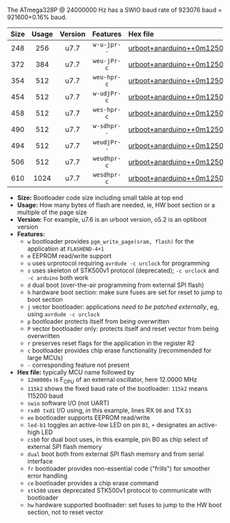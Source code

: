 The ATmega328P @ 24000000 Hz has a SWIO baud rate of 923076 baud = 921600+0.16% baud.

|Size|Usage|Version|Features|Hex file|
|:-:|:-:|:-:|:-:|:--|
|248|256|u7.7|`w-u-jpr--`|[urboot+anarduino++0m1250x++++4k8_swio_rxd0_txd1_led+b1.hex](https://raw.githubusercontent.com/stefanrueger/urboot.hex/main/boards/anarduino/external_oscillator/fcpu++0m1250_Hz/br++++4k8_bps/urboot+anarduino++0m1250x++++4k8_swio_rxd0_txd1_led+b1.hex)|
|372|384|u7.7|`weu-jPr-c`|[urboot+anarduino++0m1250x++++4k8_swio_rxd0_txd1_ee_led+b1_fr_ce.hex](https://raw.githubusercontent.com/stefanrueger/urboot.hex/main/boards/anarduino/external_oscillator/fcpu++0m1250_Hz/br++++4k8_bps/urboot+anarduino++0m1250x++++4k8_swio_rxd0_txd1_ee_led+b1_fr_ce.hex)|
|354|512|u7.7|`weu-hpr-c`|[urboot+anarduino++0m1250x++++4k8_swio_rxd0_txd1_ee_led+b1_fr_ce_hw.hex](https://raw.githubusercontent.com/stefanrueger/urboot.hex/main/boards/anarduino/external_oscillator/fcpu++0m1250_Hz/br++++4k8_bps/urboot+anarduino++0m1250x++++4k8_swio_rxd0_txd1_ee_led+b1_fr_ce_hw.hex)|
|454|512|u7.7|`w-udjPr-c`|[urboot+anarduino++0m1250x++++4k8_swio_rxd0_txd1_led+b1_csd5_dual_fr_ce.hex](https://raw.githubusercontent.com/stefanrueger/urboot.hex/main/boards/anarduino/external_oscillator/fcpu++0m1250_Hz/br++++4k8_bps/urboot+anarduino++0m1250x++++4k8_swio_rxd0_txd1_led+b1_csd5_dual_fr_ce.hex)|
|458|512|u7.7|`wes-hpr-c`|[urboot+anarduino++0m1250x++++4k8_swio_rxd0_txd1_ee_led+b1_fr_ce_stk500_hw.hex](https://raw.githubusercontent.com/stefanrueger/urboot.hex/main/boards/anarduino/external_oscillator/fcpu++0m1250_Hz/br++++4k8_bps/urboot+anarduino++0m1250x++++4k8_swio_rxd0_txd1_ee_led+b1_fr_ce_stk500_hw.hex)|
|490|512|u7.7|`w-sdhpr--`|[urboot+anarduino++0m1250x++++4k8_swio_rxd0_txd1_led+b1_csd5_dual_stk500_hw.hex](https://raw.githubusercontent.com/stefanrueger/urboot.hex/main/boards/anarduino/external_oscillator/fcpu++0m1250_Hz/br++++4k8_bps/urboot+anarduino++0m1250x++++4k8_swio_rxd0_txd1_led+b1_csd5_dual_stk500_hw.hex)|
|494|512|u7.7|`weudjPr--`|[urboot+anarduino++0m1250x++++4k8_swio_rxd0_txd1_ee_led+b1_csd5_dual_fr.hex](https://raw.githubusercontent.com/stefanrueger/urboot.hex/main/boards/anarduino/external_oscillator/fcpu++0m1250_Hz/br++++4k8_bps/urboot+anarduino++0m1250x++++4k8_swio_rxd0_txd1_ee_led+b1_csd5_dual_fr.hex)|
|506|512|u7.7|`weudhpr-c`|[urboot+anarduino++0m1250x++++4k8_swio_rxd0_txd1_ee_led+b1_csd5_dual_fr_ce_hw.hex](https://raw.githubusercontent.com/stefanrueger/urboot.hex/main/boards/anarduino/external_oscillator/fcpu++0m1250_Hz/br++++4k8_bps/urboot+anarduino++0m1250x++++4k8_swio_rxd0_txd1_ee_led+b1_csd5_dual_fr_ce_hw.hex)|
|610|1024|u7.7|`wesdhpr-c`|[urboot+anarduino++0m1250x++++4k8_swio_rxd0_txd1_ee_led+b1_csd5_dual_fr_ce_stk500_hw.hex](https://raw.githubusercontent.com/stefanrueger/urboot.hex/main/boards/anarduino/external_oscillator/fcpu++0m1250_Hz/br++++4k8_bps/urboot+anarduino++0m1250x++++4k8_swio_rxd0_txd1_ee_led+b1_csd5_dual_fr_ce_stk500_hw.hex)|

- **Size:** Bootloader code size including small table at top end
- **Usage:** How many bytes of flash are needed, ie, HW boot section or a multiple of the page size
- **Version:** For example, u7.6 is an urboot version, o5.2 is an optiboot version
- **Features:**
  + `w` bootloader provides `pgm_write_page(sram, flash)` for the application at `FLASHEND-4+1`
  + `e` EEPROM read/write support
  + `u` uses urprotocol requiring `avrdude -c urclock` for programming
  + `s` uses skeleton of STK500v1 protocol (deprecated); `-c urclock` and `-c arduino` both work
  + `d` dual boot (over-the-air programming from external SPI flash)
  + `h` hardware boot section: make sure fuses are set for reset to jump to boot section
  + `j` vector bootloader: applications *need to be patched externally*, eg, using `avrdude -c urclock`
  + `p` bootloader protects itself from being overwritten
  + `P` vector bootloader only: protects itself and reset vector from being overwritten
  + `r` preserves reset flags for the application in the register R2
  + `c` bootloader provides chip erase functionality (recommended for large MCUs)
  + `-` corresponding feature not present
- **Hex file:** typically MCU name followed by
  + `12m0000x` is F<sub>CPU</sub> of an external oscillator, here 12.0000 MHz
  + `115k2` shows the fixed baud rate of the bootloader: `115k2` means 115200 baud
  + `swio` software I/O (not UART)
  + `rxd0 txd1` I/O using, in this example, lines RX `D0` and TX `D1`
  + `ee` bootloader supports EEPROM read/write
  + `led-b1` toggles an active-low LED on pin `B1`, `+` designates an active-high LED
  + `csb0` for dual boot uses, in this example, pin B0 as chip select of external SPI flash memory
  + `dual` boot both from external SPI flash memory and from serial interface
  + `fr` bootloader provides non-essential code ("frills") for smoother error handling
  + `ce` bootloader provides a chip erase command
  + `stk500` uses deprecated STK500v1 protocol to communicate with bootloader
  + `hw` hardware supported bootloader: set fuses to jump to the HW boot section, not to reset vector
